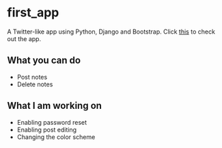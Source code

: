 # first_app
A Twitter-like app using Python, Django and Bootstrap. Click [this](https://arwinfirstapp.herokuapp.com/) to check out the app.

## What you can do
* Post notes
* Delete notes

## What I am working on
* Enabling password reset
* Enabling post editing
* Changing the color scheme


